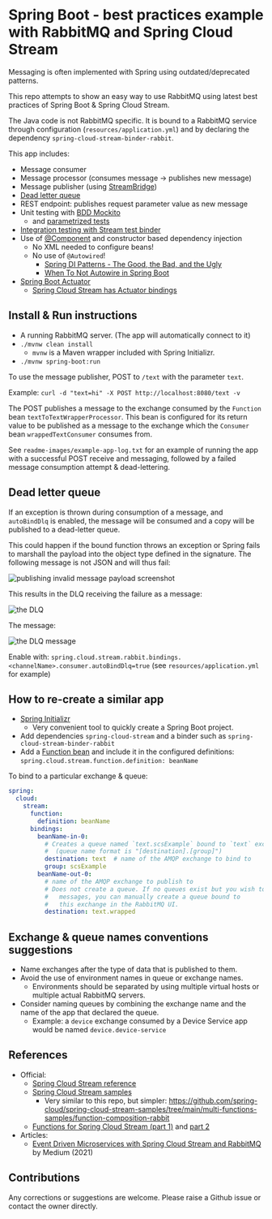 # Spring Boot - best practices example with RabbitMQ and Spring Cloud Stream

Messaging is often implemented with Spring using outdated/deprecated patterns.

This repo attempts to show an easy way to use RabbitMQ using latest best practices of Spring Boot & Spring Cloud Stream.

The Java code is not RabbitMQ specific. It is bound to a RabbitMQ service through configuration (`resources/application.yml`) and by declaring the dependency `spring-cloud-stream-binder-rabbit`.

This app includes:

- Message consumer
- Message processor (consumes message -> publishes new message)
- Message publisher (using [StreamBridge](https://docs.spring.io/spring-cloud-stream/docs/current/reference/html/spring-cloud-stream.html#_using_streambridge))
- [Dead letter queue](https://docs.spring.io/spring-cloud-stream/docs/current/reference/html/spring-cloud-stream.html#_dlq_dead_letter_queue)
- REST endpoint: publishes request parameter value as new message
- Unit testing with [BDD Mockito](https://www.baeldung.com/bdd-mockito)
    - and [parametrized tests](https://junit.org/junit5/docs/current/user-guide/#writing-tests-parameterized-tests-sources-ValueSource)
- [Integration testing with Stream test binder](https://docs.spring.io/spring-cloud-stream/docs/current/reference/html/spring-cloud-stream.html#_test_binder_usage)
- Use of [@Component](https://www.baeldung.com/spring-component-repository-service) and constructor based dependency injection
    - No XML needed to configure beans!
    - No use of `@Autowired`!
        - [Spring DI Patterns - The Good, the Bad, and the Ugly](https://dzone.com/articles/spring-di-patterns-the-good-the-bad-and-the-ugly)
        - [When To Not Autowire in Spring Boot](https://eng.zemosolabs.com/when-not-to-autowire-in-spring-spring-boot-93e6a01cb793)
- [Spring Boot Actuator](https://docs.spring.io/spring-boot/docs/current/reference/html/actuator.html#actuator.enabling)
    - [Spring Cloud Stream has Actuator bindings](https://docs.spring.io/spring-cloud-stream/docs/current/reference/html/spring-cloud-stream.html#binding_visualization_control)

## Install & Run instructions

- A running RabbitMQ server. (The app will automatically connect to it)
- `./mvnw clean install`
    - `mvnw` is a Maven wrapper included with Spring Initializr.
- `./mvnw spring-boot:run`

To use the message publisher, POST to `/text` with the parameter `text`.

Example: `curl -d "text=hi" -X POST http://localhost:8080/text -v`

The POST publishes a message to the exchange consumed by the `Function` bean `textToTextWrapperProcessor`. This bean is configured for its return value to be published as a message to the exchange which the `Consumer` bean `wrappedTextConsumer` consumes from.

See `readme-images/example-app-log.txt` for an example of running the app with a successful POST receive and messaging, followed by a failed message consumption attempt & dead-lettering.

## Dead letter queue

If an exception is thrown during consumption of a message, and `autoBindDlq` is enabled, the message will be consumed and a copy will be published to a dead-letter queue.

This could happen if the bound function throws an exception or Spring fails to marshall the payload into the object type defined in the signature. The following message is not JSON and will thus fail:

![publishing invalid message payload screenshot](https://raw.githubusercontent.com/starlightdreamer/main/readme-images/publish-message-example.png)

This results in the DLQ receiving the failure as a message:

![the DLQ](https://raw.githubusercontent.com/starlightdreamer/main/readme-images/DLQ-example.png)

The message:

![the DLQ message](https://raw.githubusercontent.com/starlightdreamer/main/readme-images/DLQ-message-example.png)

Enable with: `spring.cloud.stream.rabbit.bindings.<channelName>.consumer.autoBindDlq=true`  (see `resources/application.yml` for example)

## How to re-create a similar app

- [Spring Initializr](https://start.spring.io/)
    - Very convenient tool to quickly create a Spring Boot project.
- Add dependencies `spring-cloud-stream` and a binder such as `spring-cloud-stream-binder-rabbit`
- Add a [Function bean](https://spring.io/projects/spring-cloud-function#overview) and include it in the configured definitions: `spring.cloud.stream.function.definition: beanName`

To bind to a particular exchange & queue:

```yaml
spring:
  cloud:
    stream:
      function:
        definition: beanName
      bindings:
        beanName-in-0:
          # Creates a queue named `text.scsExample` bound to `text` exchange
          #  (queue name format is "[destination].[group]")
          destination: text  # name of the AMQP exchange to bind to
          group: scsExample
        beanName-out-0:
          # name of the AMQP exchange to publish to
          # Does not create a queue. If no queues exist but you wish to view published
          #   messages, you can manually create a queue bound to
          #   this exchange in the RabbitMQ UI.
          destination: text.wrapped
```

## Exchange & queue names conventions suggestions

- Name exchanges after the type of data that is published to them.
- Avoid the use of environment names in queue or exchange names.
    - Environments should be separated by using multiple virtual hosts or multiple actual RabbitMQ servers.
- Consider naming queues by combining the exchange name and the name of the app that declared the queue.
    - Example: a `device` exchange consumed by a Device Service app would be named `device.device-service`

## References

- Official:
    - [Spring Cloud Stream reference](https://docs.spring.io/spring-cloud-stream/docs/current/reference/html/spring-cloud-stream.html)
    - [Spring Cloud Stream samples](https://github.com/spring-cloud/spring-cloud-stream-samples/)
        - Very similar to this repo, but simpler: https://github.com/spring-cloud/spring-cloud-stream-samples/tree/main/multi-functions-samples/function-composition-rabbit
    - [Functions for Spring Cloud Stream (part 1)](https://spring.io/blog/2020/07/13/introducing-java-functions-for-spring-cloud-stream-applications-part-0) and [part 2](https://spring.io/blog/2020/07/20/introducing-java-functions-for-spring-cloud-stream-applications-part-1)
- Articles:
    - [Event Driven Microservices with Spring Cloud Stream and RabbitMQ](https://medium.com/javarevisited/event-driven-microservices-with-spring-cloud-stream-and-rabbitmq-add4166fe223) by Medium (2021)

## Contributions

Any corrections or suggestions are welcome. Please raise a Github issue or contact the owner directly.
